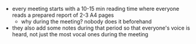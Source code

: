 - every meeting starts with a 10-15 min reading time where everyone reads a prepared report of 2-3 A4 pages
	- why during the meeting? nobody does it beforehand
- they also add some notes during that period so that everyone's voice is heard, not just the most vocal ones during the meeting